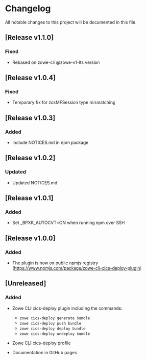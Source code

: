 # Changelog
All notable changes to this project will be documented in this file.

<!--
This project adheres to [Semantic Versioning](https://semver.org/spec/v2.0.0.html).

Changes should be placed under the following headings:
### Added
- for new features
### Changed
- for changes in existing functionality
### Deprecated
- for soon-to-be removed features
### Removed
- for now removed features
### Fixed
- for any bug fixes
### Security
- in case of vulnerabilities
-->
## [Release v1.1.0]

### Fixed
- Rebased on zowe-cli @zowe-v1-lts version

## [Release v1.0.4]

### Fixed
- Temporary fix for zosMFSession type mismatching

## [Release v1.0.3]

### Added
- Include NOTICES.md in npm package

## [Release v1.0.2]

### Updated

- Updated NOTICES.md

## [Release v1.0.1]

### Added

- Set _BPXK_AUTOCVT=ON when running npm over SSH

## [Release v1.0.0]

### Added

- The plugin is now on public npmjs registry (https://www.npmjs.com/package/zowe-cli-cics-deploy-plugin)

## [Unreleased]

### Added

- Zowe CLI cics-deploy plugin including the commands:

  - `zowe cics-deploy generate bundle`
  - `zowe cics-deploy push bundle`
  - `zowe cics-deploy deploy bundle`
  - `zowe cics-deploy undeploy bundle`

- Zowe CLI cics-deploy profile
- Documentation in GitHub pages